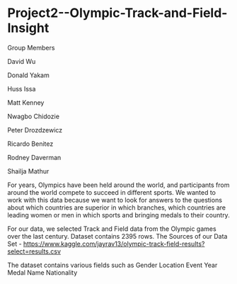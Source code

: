 # Project2--Olympic-Track-and-Field-Insight

Group Members

David Wu

Donald Yakam

Huss Issa

Matt Kenney

Nwagbo Chidozie

Peter Drozdzewicz

Ricardo Benitez

Rodney Daverman

Shailja Mathur


For years, Olympics have been held around the world, and participants from around the world compete to succeed in different sports. We wanted to work with this data because we want to look for answers to the questions about which countries are superior in which branches, which countries are leading women or men in which sports and bringing medals to their country. 

For our data, we selected Track and Field data from the Olympic games over the last century. Dataset contains 2395 rows.
The Sources of our Data Set - https://www.kaggle.com/jayrav13/olympic-track-field-results?select=results.csv

The dataset contains various fields such as
Gender
Location
Event
Year
Medal
Name
Nationality
